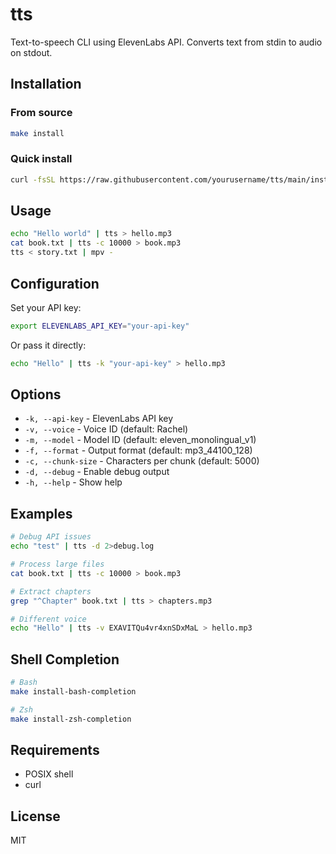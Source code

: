 # tts

Text-to-speech CLI using ElevenLabs API. Converts text from stdin to audio on stdout.

## Installation

### From source

```sh
make install
```

### Quick install

```sh
curl -fsSL https://raw.githubusercontent.com/yourusername/tts/main/install.sh | sh
```

## Usage

```sh
echo "Hello world" | tts > hello.mp3
cat book.txt | tts -c 10000 > book.mp3
tts < story.txt | mpv -
```

## Configuration

Set your API key:

```sh
export ELEVENLABS_API_KEY="your-api-key"
```

Or pass it directly:

```sh
echo "Hello" | tts -k "your-api-key" > hello.mp3
```

## Options

- `-k, --api-key` - ElevenLabs API key
- `-v, --voice` - Voice ID (default: Rachel)
- `-m, --model` - Model ID (default: eleven_monolingual_v1)
- `-f, --format` - Output format (default: mp3_44100_128)
- `-c, --chunk-size` - Characters per chunk (default: 5000)
- `-d, --debug` - Enable debug output
- `-h, --help` - Show help

## Examples

```sh
# Debug API issues
echo "test" | tts -d 2>debug.log

# Process large files
cat book.txt | tts -c 10000 > book.mp3

# Extract chapters
grep "^Chapter" book.txt | tts > chapters.mp3

# Different voice
echo "Hello" | tts -v EXAVITQu4vr4xnSDxMaL > hello.mp3
```

## Shell Completion

```sh
# Bash
make install-bash-completion

# Zsh
make install-zsh-completion
```

## Requirements

- POSIX shell
- curl

## License

MIT